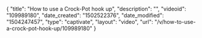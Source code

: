 {
    "title": "How to use a Crock-Pot hook up",
    "description": "",
    "videoid": "109989180",
    "date_created": "1502522376",
    "date_modified": "1504247457",
    "type": "captivate",
    "layout": "video",
    "url": "\/v\/how-to-use-a-crock-pot-hook-up\/109989180"
}
